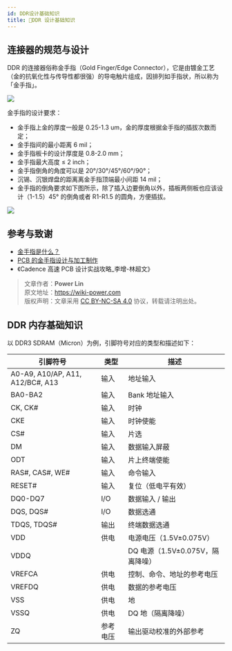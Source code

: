 ```yaml
---
id: DDR设计基础知识
title: 🚧DDR 设计基础知识
---
```


## 连接器的规范与设计

DDR 的连接器俗称金手指（Gold Finger/Edge Connector），它是由镀金工艺（金的抗氧化性与传导性都很强）的导电触片组成，因排列如手指状，所以称为「金手指」。

![](https://wiki-media-1253965369.cos.ap-guangzhou.myqcloud.com/img/20200226143912.png)

金手指的设计要求：

- 金手指上金的厚度一般是 0.25-1.3 um，金的厚度根据金手指的插拔次数而定；
- 金手指间的最小距离 6 mil；
- 金手指板卡的设计厚度是 0.8-2.0 mm；
- 金手指最大高度 ≤ 2 inch；
- 金手指倒角的角度可以是 20°/30°/45°/60°/90°；
- 沉锡、沉银焊盘的距离离金手指顶端最小间距 14 mil；
- 金手指的倒角要求如下图所示，除了插入边要倒角以外，插板两侧板也应该设计（1-1.5）45° 的倒角或者 R1-R1.5 的圆角，方便插拔。

![](https://wiki-media-1253965369.cos.ap-guangzhou.myqcloud.com/img/20200226144135.png)

## 参考与致谢

- [金手指是什么？](https://mp.weixin.qq.com/s?__biz=MjM5NTEwMzgzMQ==&mid=2649269244&idx=2&sn=ca73ef4b3734b41d59ab1e14bcb6623a&chksm=bee196c489961fd25380547dcc36f7ff6c129ffd2382a460d432f6152782ab347f7118cf233e&mpshare=1&scene=1&srcid=&sharer_sharetime=1582689705345&sharer_shareid=57baeb2b96d0cff9b17ac2c15b36602b&key=c7906fbfc53fe5d7bc99093e125472fc5bf7bce47f6e60a292ce9c07c4c99bd1855651114bf5b1f7f41907fbbedf35ee741ee5fbca484d64380c1486cc70f0946f35eadff73993f9cbab7af47b3b6e56&ascene=1&uin=MTk5MDUwOTA0Mg%3D%3D&devicetype=Windows+10&version=62080079&lang=zh_CN&exportkey=A%2BV%2F1nGsX3dWAdVVwb3gU4A%3D&pass_ticket=9Co0R2f8RJ%2BAEY%2FRlXB3p4L%2BjB3NsANRp2QCMNR1ZRpWYbXz9Y2XhUZog5FHSu%2Fm)
- [PCB 的金手指设计与加工制作](https://mp.weixin.qq.com/s?__biz=MzA3NTEzODc2Mg==&mid=2651875943&idx=1&sn=e2d707f5af6371740cc9d6512434ca0e&chksm=8491d9c2b3e650d4b597d19d9956449156b64e69e7270c2370ef4dfc40aaab6ee09ea4e690f9&mpshare=1&scene=1&srcid=&sharer_sharetime=1582831875991&sharer_shareid=57baeb2b96d0cff9b17ac2c15b36602b&key=039e41916f0c5b3112996dc0d3d118480fc4471f799c219533de763261185bac35959a99889118a8c749bcca85a2ab1c07491a572297d5281cb91702606e77b45ab7547c5d031fdef888c6ae1860c17d&ascene=1&uin=MTk5MDUwOTA0Mg%3D%3D&devicetype=Windows+10&version=62080079&lang=zh_CN&exportkey=A3n60iUGoPLNJyA6X6FXphE%3D&pass_ticket=z4ox3f8nl73K2MPu0EBLLe%2FAru4MK%2B7c3EfDVNQbWWoZL0WujjMAwkBNocQsOmu8)
- 《Cadence 高速 PCB 设计实战攻略\_李增-林超文》

> 文章作者：**Power Lin**  
> 原文地址：<https://wiki-power.com>  
> 版权声明：文章采用 [CC BY-NC-SA 4.0](https://creativecommons.org/licenses/by/4.0/deed.zh) 协议，转载请注明出处。

## DDR 内存基础知识

以 DDR3 SDRAM（Micron）为例，引脚符号对应的类型和描述如下：

| 引脚符号                         | 类型     | 描述                             |
| -------------------------------- | -------- | -------------------------------- |
| A0-A9, A10/AP, A11, A12/BC#, A13 | 输入     | 地址输入                         |
| BA0-BA2                          | 输入     | Bank 地址输入                    |
| CK, CK#                          | 输入     | 时钟                             |
| CKE                              | 输入     | 时钟使能                         |
| CS#                              | 输入     | 片选                             |
| DM                               | 输入     | 数据输入屏蔽                     |
| ODT                              | 输入     | 片上终端使能                     |
| RAS#, CAS#, WE#                  | 输入     | 命令输入                         |
| RESET#                           | 输入     | 复位（低电平有效）               |
| DQ0-DQ7                          | I/O      | 数据输入 / 输出                  |
| DQS, DQS#                        | I/O      | 数据选通                         |
| TDQS, TDQS#                      | 输出     | 终端数据选通                     |
| VDD                              | 供电     | 电源电压（1.5V±0.075V）          |
| VDDQ                             |          | DQ 电源（1.5V±0.075V，隔离降噪） |
| VREFCA                           | 供电     | 控制、命令、地址的参考电压       |
| VREFDQ                           | 供电     | 数据的参考电压                   |
| VSS                              | 供电     | 地                               |
| VSSQ                             | 供电     | DQ 地（隔离降噪）                |
| ZQ                               | 参考电压 | 输出驱动校准的外部参考           |
